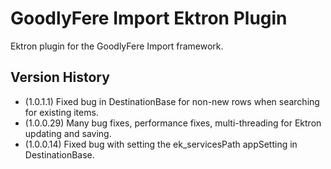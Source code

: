 # GoodlyFere Import Ektron Plugin

Ektron plugin for the GoodlyFere Import framework.

## Version History
- (1.0.1.1) Fixed bug in DestinationBase for non-new rows when searching for existing items.
- (1.0.0.29) Many bug fixes, performance fixes, multi-threading for Ektron updating and saving.
- (1.0.0.14) Fixed bug with setting the ek_servicesPath appSetting in DestinationBase.
